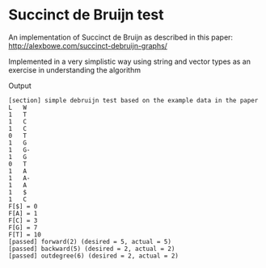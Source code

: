 # Succinct de Bruijn test

An implementation of Succinct de Bruijn as described in this paper:
http://alexbowe.com/succinct-debruijn-graphs/

Implemented in a very simplistic way using string and vector types as an exercise in understanding the algorithm

Output
```
[section] simple debruijn test based on the example data in the paper
L	W
1	T
1	C
1	C
0	T
1	G
1	G-
1	G
0	T
1	A
1	A-
1	A
1	$
1	C
F[$] = 0
F[A] = 1
F[C] = 3
F[G] = 7
F[T] = 10
[passed] forward(2) (desired = 5, actual = 5)
[passed] backward(5) (desired = 2, actual = 2)
[passed] outdegree(6) (desired = 2, actual = 2)
```